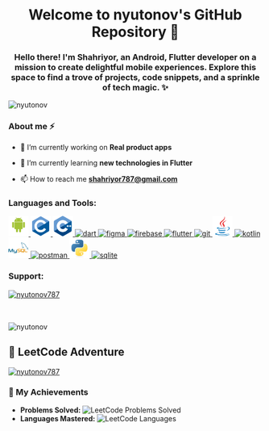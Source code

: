 <h1 align
="center">Welcome to nyutonov's GitHub Repository 🚀</h1>
<h3 align="center">Hello there! I'm Shahriyor, an Android, Flutter developer on a mission to create delightful mobile experiences. Explore this space to find a trove of projects, code snippets, and a sprinkle of tech magic. ✨</h3>

<p align="left"> <img src="https://komarev.com/ghpvc/?username=nyutonov&label=Profile%20views&color=0e75b6&style=flat" alt="nyutonov" /> </p>

<h3 align="left">About me ⚡</h3>

- 🔭 I’m currently working on **Real product apps**

- 🌱 I’m currently learning **new technologies in Flutter**

- 📫 How to reach me **shahriyor787@gmail.com**

<h3 align="left">Languages and Tools:</h3>
<p align="left"> <a href="https://developer.android.com" target="_blank" rel="noreferrer"> <img src="https://raw.githubusercontent.com/devicons/devicon/master/icons/android/android-original-wordmark.svg" alt="android" width="40" height="40"/> </a> <a href="https://www.cprogramming.com/" target="_blank" rel="noreferrer"> <img src="https://raw.githubusercontent.com/devicons/devicon/master/icons/c/c-original.svg" alt="c" width="40" height="40"/> </a> <a href="https://www.w3schools.com/cpp/" target="_blank" rel="noreferrer"> <img src="https://raw.githubusercontent.com/devicons/devicon/master/icons/cplusplus/cplusplus-original.svg" alt="cplusplus" width="40" height="40"/> </a> <a href="https://dart.dev" target="_blank" rel="noreferrer"> <img src="https://www.vectorlogo.zone/logos/dartlang/dartlang-icon.svg" alt="dart" width="40" height="40"/> </a> <a href="https://www.figma.com/" target="_blank" rel="noreferrer"> <img src="https://www.vectorlogo.zone/logos/figma/figma-icon.svg" alt="figma" width="40" height="40"/> </a> <a href="https://firebase.google.com/" target="_blank" rel="noreferrer"> <img src="https://www.vectorlogo.zone/logos/firebase/firebase-icon.svg" alt="firebase" width="40" height="40"/> </a> <a href="https://flutter.dev" target="_blank" rel="noreferrer"> <img src="https://www.vectorlogo.zone/logos/flutterio/flutterio-icon.svg" alt="flutter" width="40" height="40"/> </a> <a href="https://git-scm.com/" target="_blank" rel="noreferrer"> <img src="https://www.vectorlogo.zone/logos/git-scm/git-scm-icon.svg" alt="git" width="40" height="40"/> </a> <a href="https://www.java.com" target="_blank" rel="noreferrer"> <img src="https://raw.githubusercontent.com/devicons/devicon/master/icons/java/java-original.svg" alt="java" width="40" height="40"/> </a> <a href="https://kotlinlang.org" target="_blank" rel="noreferrer"> <img src="https://www.vectorlogo.zone/logos/kotlinlang/kotlinlang-icon.svg" alt="kotlin" width="40" height="40"/> </a> <a href="https://www.mysql.com/" target="_blank" rel="noreferrer"> <img src="https://raw.githubusercontent.com/devicons/devicon/master/icons/mysql/mysql-original-wordmark.svg" alt="mysql" width="40" height="40"/> </a> <a href="https://postman.com" target="_blank" rel="noreferrer"> <img src="https://www.vectorlogo.zone/logos/getpostman/getpostman-icon.svg" alt="postman" width="40" height="40"/> </a> <a href="https://www.python.org" target="_blank" rel="noreferrer"> <img src="https://raw.githubusercontent.com/devicons/devicon/master/icons/python/python-original.svg" alt="python" width="40" height="40"/> </a> <a href="https://www.sqlite.org/" target="_blank" rel="noreferrer"> <img src="https://www.vectorlogo.zone/logos/sqlite/sqlite-icon.svg" alt="sqlite" width="40" height="40"/> </a> </p>

<h3 align="left">Support:</h3>
<p><a href="https://www.buymeacoffee.com/nyutonov787"> <img align="center" src="https://cdn.buymeacoffee.com/buttons/v2/default-yellow.png" height="50" width="210" alt="nyutonov787" /></a></p><br>

<p><img align="center" src="https://github-readme-stats.vercel.app/api/top-langs?username=nyutonov&show_icons=true&locale=en&layout=compact" alt="nyutonov" /></p>

## 🚀 LeetCode Adventure

[![nyutonov787](https://img.shields.io/badge/LeetCode-Visit%20Profile-orange?style=for-the-badge&logo=leetcode)](https://leetcode.com/nyutonov787/)

### 🌟 My Achievements

- **Problems Solved:** ![LeetCode Problems Solved](https://img.shields.io/badge/Problems%20Solved-250%2B-orange)
- **Languages Mastered:** ![LeetCode Languages](https://img.shields.io/badge/Languages-Java%20%7C%20Python%20%7C%20MySQL%20%7C%20Dart%20%7C%20Kotlin%20%7C%20C%20%7C%20C++-orange)
